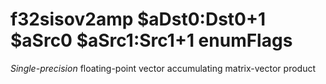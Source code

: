 # f32sisov2amp $aDst0:Dst0+1 $aSrc0 $aSrc1:Src1+1 enumFlags

*Single-precision* floating-point vector accumulating matrix-vector
product
